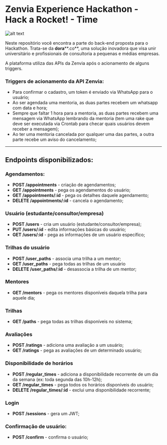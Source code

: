 # Zenvia Experience Hackathon - Hack a Rocket! - Time 

![alt text](https://github.com/sifthedog/hack-a-rocket-backend/blob/master/pp.jpeg?raw=true)

Neste repositório você encontra a parte do back-end proposta para o Hackathon. Trata-se da **dora****.co**, uma solução inovadora que visa unir universitário e profissionais de consultoria a pequenas e médias empresas.

A plataforma utiliza das APIs da Zenvia após o acionamento de alguns triggers.

### Triggers de acionamento da API Zenvia:
- Para confirmar o cadastro, um token é enviado via WhatsApp para o usuário;
- Ao ser agendada uma mentoria, as duas partes recebem um whatsapp com data e hora;
- Sempre que faltar 1 hora para a mentoria, as duas partes recebem uma mensagem via WhatsApp lembrando da mentoria (tem uma rake que deve ser executada via Crontab para checar quais usuários devem receber a mensagem);
- Ao ter uma mentoria cancelada por qualquer uma das partes, a outra parte recebe um aviso do cancelamento;
---
## Endpoints disponibilizados:

### Agendamentos:
- **POST /appointments** - criação de agendamentos;
- **GET /appointments** - pega os agendamentos do usuário;
- **GET /appointments/:id** - pega os detalhes daquele agendamento;
- **DELETE /appointments/:id** - cancela o agendamento;

### Usuário (estudante/consultor/empresa)
- **POST /users** - cria um usuário (estudante/consultor/empresa);
- **PUT /users/:id** - edita informações básicas do usuário;
- **GET /users/:id** - pega as informações de um usuário específico;

### Trilhas do usuário
- **POST /user_paths** - associa uma trilha a um mentor;
- **GET /user_paths** - pega todas as trilhas de um usuário
- **DELETE /user_paths/:id** - desassocia a trilha de um mentor;

### Mentores
- **GET /mentors** - pega os mentores disponíveis daquela trilha para aquele dia;

### Trilhas
- **GET /paths** - pega todas as trilhas disponíveis no sistema;
 
### Avaliações
- **POST /ratings** - adiciona uma avaliação a um usuário;
- **GET /ratings** - pega as avaliações de um determinado usuário;

### Disponibilidade de horários
- **POST /regular_times** - adiciona a disponibilidade recorrente de um dia da semana (ex: toda segunda das 10h-12h);
- **GET /regular_times** - pega todos os horários disponíveis do usuário;
- **DELETE /regular_times/:id** - exclui uma disponibilidade recorrente;
 
### Login
- **POST /sessions** - gera um JWT;

### Confirmação de usuário:
- **POST /confirm** - confirma o usuário;
